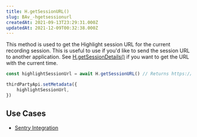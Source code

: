 ```yaml
---
title: H.getSessionURL()
slug: BAv_-hgetsessionurl
createdAt: 2021-09-13T23:29:31.000Z
updatedAt: 2021-12-09T00:32:38.000Z
---
```


This method is used to get the Highlight session URL for the current recording session. This is useful to use if you'd like to send the session URL to another application. See [H.getSessionDetails()](/api/client/h-get-session-details) if you want to get the URL with the current time.

```typescript
const highlightSessionUrl = await H.getSessionURL() // Returns https://app.highlight.run/sessions/<SESSION_ID>

thirdPartyApi.setMetadata({
	highlightSessionUrl,
})
```

## Use Cases

-   [Sentry Integration](/integrations/sentry-integration)
